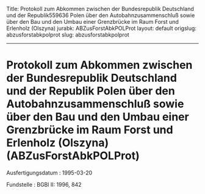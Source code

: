 Title: Protokoll zum Abkommen zwischen der Bundesrepublik Deutschland und der Republik559636
  Polen über den Autobahnzusammenschluß sowie über den Bau und den Umbau einer Grenzbrücke
  im Raum Forst und Erlenholz (Olszyna)
jurabk: ABZusForstAbkPOLProt
layout: default
origslug: abzusforstabkpolprot
slug: abzusforstabkpolprot

---

# Protokoll zum Abkommen zwischen der Bundesrepublik Deutschland und der Republik Polen über den Autobahnzusammenschluß sowie über den Bau und den Umbau einer Grenzbrücke im Raum Forst und Erlenholz (Olszyna) (ABZusForstAbkPOLProt)

Ausfertigungsdatum
:   1995-03-20

Fundstelle
:   BGBl II: 1996, 842

